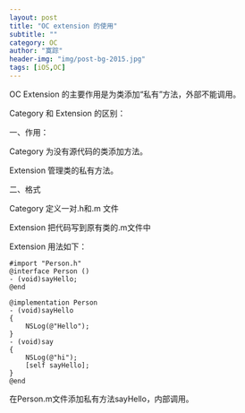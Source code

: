 ```yaml
---
layout: post
title: "OC extension 的使用"
subtitle: ""
category: OC
author: "寞踪"
header-img: "img/post-bg-2015.jpg"
tags: [iOS,OC]
---
```


OC Extension 的主要作用是为类添加“私有”方法，外部不能调用。

Category 和 Extension 的区别：

一、作用：

Category 为没有源代码的类添加方法。

Extension 管理类的私有方法。

二、格式

Category 定义一对.h和.m 文件

Extension 把代码写到原有类的.m文件中

Extension 用法如下：

    #import "Person.h"
    @interface Person ()
    - (void)sayHello;
    @end

    @implementation Person
    - (void)sayHello
    {
        NSLog(@"Hello");
    }
    - (void)say
    {
        NSLog(@"hi");
        [self sayHello];
    }
    @end

在Person.m文件添加私有方法sayHello，内部调用。







